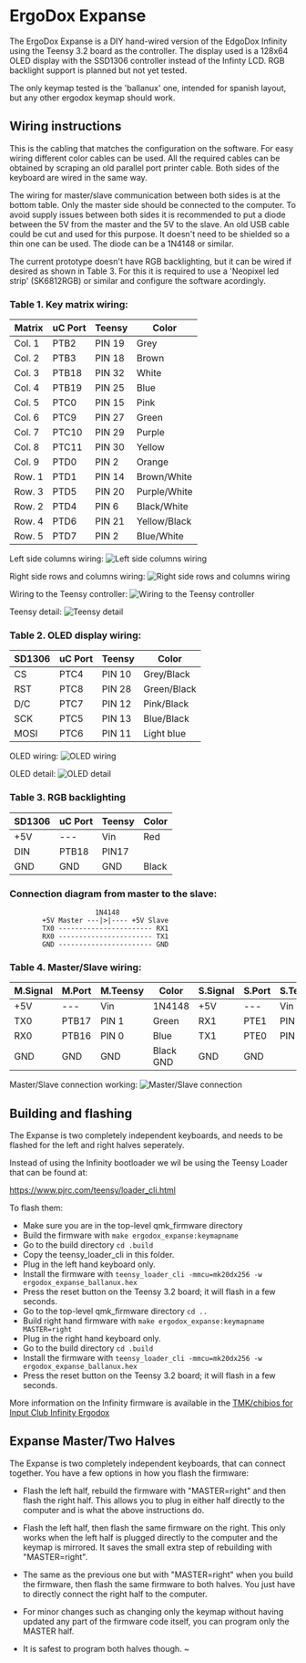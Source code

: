 # ErgoDox Expanse

The ErgoDox Expanse is a DIY hand-wired version of the EdgoDox Infinity using the Teensy 3.2 board as the controller. The display used is a 128x64 OLED display with the SSD1306 controller instead of the Infinty LCD. RGB backlight support is planned but not yet tested.

The only keymap tested is the 'ballanux' one, intended for spanish layout, but any other ergodox keymap should work.

## Wiring instructions

This is the cabling that matches the configuration on the software. For easy wiring different color cables can be used. All the required cables can be obtained by scraping an old parallel port printer cable. Both sides of the keyboard are wired in the same way.

The wiring for master/slave communication between both sides is at the bottom table. Only the master side should be connected to the computer. To avoid supply issues between both sides it is recommended to put a diode between the 5V from the master and the 5V to the slave. An old USB cable could be cut and used for this purpose. It doesn't need to be shielded so a thin one can be used. The diode can be a 1N4148 or similar.

The current prototype doesn't have RGB backlighting, but it can be wired if desired as shown in Table 3. For this it is required to use a 'Neopixel led strip' (SK6812RGB) or similar and configure the software acordingly.


### Table 1. Key matrix wiring:

Matrix|uC Port|Teensy|Color
------|-------|------|-----
Col. 1|PTB2|PIN 19|Grey
Col. 2|PTB3|PIN 18|Brown
Col. 3|PTB18|PIN 32|White
Col. 4|PTB19|PIN 25|Blue
Col. 5|PTC0|PIN 15|Pink
Col. 6|PTC9|PIN 27|Green
Col. 7|PTC10|PIN 29|Purple
Col. 8|PTC11|PIN 30|Yellow
Col. 9|PTD0|PIN  2|Orange
Row. 1|PTD1|PIN 14|Brown/White
Row. 3|PTD5|PIN 20|Purple/White
Row. 2|PTD4|PIN  6|Black/White
Row. 4|PTD6|PIN 21|Yellow/Black
Row. 5|PTD7|PIN  2|Blue/White

Left side columns wiring:
![Left side columns wiring](https://i.imgur.com/J3Z6nuV.jpg)

Right side rows and columns wiring:
![Right side rows and columns wiring](https://i.imgur.com/VzcTDnk.jpg)

Wiring to the Teensy controller:
![Wiring to the Teensy controller](https://i.imgur.com/gfvivOr.jpg)

Teensy detail:
![Teensy detail](https://i.imgur.com/jIaTpQs.jpg)


### Table 2. OLED display wiring:

SD1306|uC Port|Teensy|Color
------|-------|------|-----
CS|PTC4|PIN 10|Grey/Black
RST|PTC8|PIN 28|Green/Black
D/C|PTC7|PIN 12|Pink/Black
SCK|PTC5|PIN 13|Blue/Black
MOSI|PTC6|PIN 11|Light blue

OLED wiring:
![OLED wiring](https://i.imgur.com/tWrabMi.jpg)

OLED detail:
![OLED detail](https://i.imgur.com/bqqstJm.jpg)

### Table 3. RGB backlighting

SD1306|uC Port|Teensy|Color
------|-------|------|-----
+5V|---|Vin|Red
DIN|PTB18|PIN17
GND|GND|GND|Black


### Connection diagram from master to the slave:
```
                     1N4148
		+5V Master ---|>|---- +5V Slave 
		TX0 ----------------------- RX1
		RX0 ----------------------- TX1
		GND ----------------------- GND
```

### Table 4. Master/Slave wiring:

M.Signal|M.Port|M.Teensy|Color|S.Signal|S.Port|S.Teensy
--------|------|--------|-----|--------|------|--------
+5V|---|Vin|1N4148|+5V|---|Vin
TX0|PTB17|PIN 1|Green|RX1|PTE1|PIN 26
RX0|PTB16|PIN 0|Blue|TX1|PTE0|PIN 31
GND|GND|GND|Black	GND|GND|GND

Master/Slave connection working:
![Master/Slave connection](https://i.imgur.com/h3It6Bm.jpg)

## Building and flashing


The Expanse is two completely independent keyboards, and needs to be flashed
for the left and right halves seperately.

Instead of using the Infinity bootloader we wil be using the Teensy Loader that can be found at:

https://www.pjrc.com/teensy/loader_cli.html


To flash them:

  - Make sure you are in the top-level qmk_firmware directory
  - Build the firmware with `make ergodox_expanse:keymapname`
  - Go to the build directory `cd .build`
  - Copy the teensy_loader_cli in this folder.
  - Plug in the left hand keyboard only.
  - Install the firmware with `teensy_loader_cli -mmcu=mk20dx256 -w ergodox_expanse_ballanux.hex`
  - Press the reset button on the Teensy 3.2 board; it will flash in a few seconds.
  - Go to the top-level qmk_firmware directory `cd ..`
  - Build right hand firmware with `make ergodox_expanse:keymapname MASTER=right`
  - Plug in the right hand keyboard only.
  - Go to the build directory `cd .build`
  - Install the firmware with `teensy_loader_cli -mmcu=mk20dx256 -w ergodox_expanse_ballanux.hex`
  - Press the reset button on the Teensy 3.2 board; it will flash in a few seconds.

More information on the Infinity firmware is available in the [TMK/chibios for
Input Club Infinity Ergodox](https://github.com/fredizzimo/infinity_ergodox/blob/master/README.md)

## Expanse Master/Two Halves

The Expanse is two completely independent keyboards, that can connect together.
You have a few options in how you flash the firmware:

- Flash the left half, rebuild the firmware with "MASTER=right" and then flash
  the right half.  This allows you to plug in either half directly to the
  computer and is what the above instructions do.

- Flash the left half, then flash the same firmware on the right.  This only
  works when the left half is plugged directly to the computer and the keymap
  is mirrored.  It saves the small extra step of rebuilding with
  "MASTER=right".

- The same as the previous one but with "MASTER=right" when you build the
  firmware, then flash the same firmware to both halves.  You just have to
  directly connect the right half to the computer.

- For minor changes such as changing only the keymap without having updated
  any part of the firmware code itself, you can program only the MASTER half.

- It is safest to program both halves though.
~

